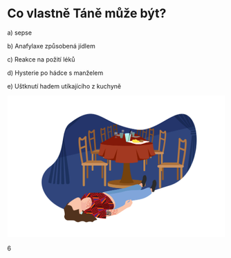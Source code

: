 <div class="w3-row">
<div class="w3-half w3-large">

# Co vlastně Táně může být?

a) sepse

b) Anafylaxe způsobená jídlem

c) Reakce na požití léků

d) Hysterie po hádce s manželem

e) Uštknutí hadem utíkajícího z kuchyně


</div>
<div class="w3-half">

![slide_2-3_komiks_05_skvrny](slide_2-3_komiks_05_skvrny.jpg)



</div>
</div>

<div class="w3-center">6</div>


